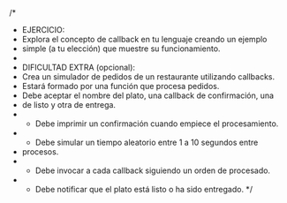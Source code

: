 /*
 * EJERCICIO:
 * Explora el concepto de callback en tu lenguaje creando un ejemplo
 * simple (a tu elección) que muestre su funcionamiento.
 *
 * DIFICULTAD EXTRA (opcional):
 * Crea un simulador de pedidos de un restaurante utilizando callbacks.
 * Estará formado por una función que procesa pedidos.
 * Debe aceptar el nombre del plato, una callback de confirmación, una
 * de listo y otra de entrega.
 * - Debe imprimir un confirmación cuando empiece el procesamiento.
 * - Debe simular un tiempo aleatorio entre 1 a 10 segundos entre
 *   procesos.
 * - Debe invocar a cada callback siguiendo un orden de procesado.
 * - Debe notificar que el plato está listo o ha sido entregado.
 */